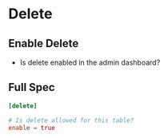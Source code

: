 # Delete

## Enable Delete

* Is delete enabled in the admin dashboard?

## Full Spec

```toml
[delete]

# Is delete allowed for this table?
enable = true
```
